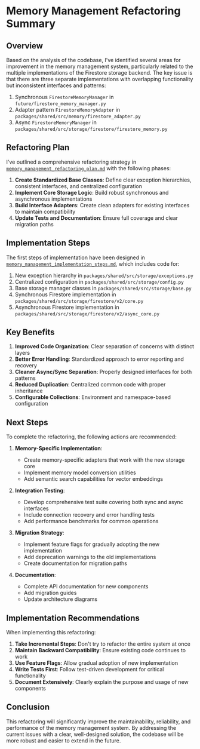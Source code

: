 # Memory Management Refactoring Summary

## Overview

Based on the analysis of the codebase, I've identified several areas for improvement in the memory management system, particularly related to the multiple implementations of the Firestore storage backend. The key issue is that there are three separate implementations with overlapping functionality but inconsistent interfaces and patterns:

1. Synchronous `FirestoreMemoryManager` in `future/firestore_memory_manager.py`
2. Adapter pattern `FirestoreMemoryAdapter` in `packages/shared/src/memory/firestore_adapter.py`
3. Async `FirestoreMemoryManager` in `packages/shared/src/storage/firestore/firestore_memory.py`

## Refactoring Plan

I've outlined a comprehensive refactoring strategy in [`memory_management_refactoring_plan.md`](memory_management_refactoring_plan.md) with the following phases:

1. **Create Standardized Base Classes**: Define clear exception hierarchies, consistent interfaces, and centralized configuration
2. **Implement Core Storage Logic**: Build robust synchronous and asynchronous implementations
3. **Build Interface Adapters**: Create clean adapters for existing interfaces to maintain compatibility
4. **Update Tests and Documentation**: Ensure full coverage and clear migration paths

## Implementation Steps

The first steps of implementation have been designed in [`memory_management_implementation_steps.md`](memory_management_implementation_steps.md), which includes code for:

1. New exception hierarchy in `packages/shared/src/storage/exceptions.py`
2. Centralized configuration in `packages/shared/src/storage/config.py`
3. Base storage manager classes in `packages/shared/src/storage/base.py`
4. Synchronous Firestore implementation in `packages/shared/src/storage/firestore/v2/core.py`
5. Asynchronous Firestore implementation in `packages/shared/src/storage/firestore/v2/async_core.py`

## Key Benefits

1. **Improved Code Organization**: Clear separation of concerns with distinct layers
2. **Better Error Handling**: Standardized approach to error reporting and recovery
3. **Cleaner Async/Sync Separation**: Properly designed interfaces for both patterns
4. **Reduced Duplication**: Centralized common code with proper inheritance
5. **Configurable Collections**: Environment and namespace-based configuration

## Next Steps

To complete the refactoring, the following actions are recommended:

1. **Memory-Specific Implementation**:

   - Create memory-specific adapters that work with the new storage core
   - Implement memory model conversion utilities
   - Add semantic search capabilities for vector embeddings

2. **Integration Testing**:

   - Develop comprehensive test suite covering both sync and async interfaces
   - Include connection recovery and error handling tests
   - Add performance benchmarks for common operations

3. **Migration Strategy**:

   - Implement feature flags for gradually adopting the new implementation
   - Add deprecation warnings to the old implementations
   - Create documentation for migration paths

4. **Documentation**:
   - Complete API documentation for new components
   - Add migration guides
   - Update architecture diagrams

## Implementation Recommendations

When implementing this refactoring:

1. **Take Incremental Steps**: Don't try to refactor the entire system at once
2. **Maintain Backward Compatibility**: Ensure existing code continues to work
3. **Use Feature Flags**: Allow gradual adoption of new implementation
4. **Write Tests First**: Follow test-driven development for critical functionality
5. **Document Extensively**: Clearly explain the purpose and usage of new components

## Conclusion

This refactoring will significantly improve the maintainability, reliability, and performance of the memory management system. By addressing the current issues with a clear, well-designed solution, the codebase will be more robust and easier to extend in the future.
